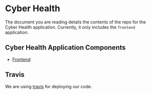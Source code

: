# Cyber Health

The document you are reading details the contents of the repo for the Cyber Health application. Currently, it only includes the `frontend` application.

## Cyber Health Application Components

* [Frontend](frontend/README.MD)

## Travis

We are using [travis](TRAVIS.MD) for deploying our code.
